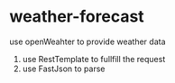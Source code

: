 # weather-forecast
use openWeahter to provide weather data

1. use RestTemplate to fullfill the request
2. use FastJson to parse